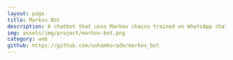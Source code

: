 ```yaml
---
layout: page
title: Markov Bot
description: A chatbot that uses Markov chains trained on WhatsApp chat logs to generate responses. Used Flask to serve the web interface. <br> <code>Python</code> <code>Flask</code>
img: assets/img/project/markov-bot.png
category: web
github: https://github.com/sohamkorade/markov_bot
---
```

